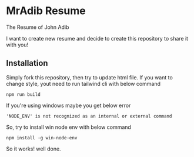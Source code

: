 # MrAdib Resume

The Resume of John Adib

I want to create new resume and decide to create this repository to share it with you!

## Installation

Simply fork this repository, then try to update html file.
If you want to change style, yout need to run tailwind cli with below command

`npm run build`

If you're using windows maybe you get below error

`'NODE_ENV' is not recognized as an internal or external command`

So, try to install win node env with below command

`npm install -g win-node-env`

So it works! well done.
